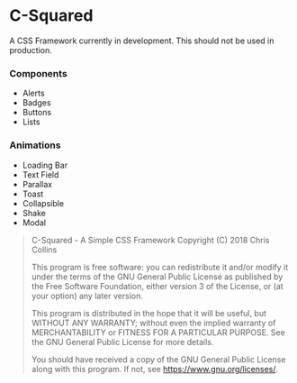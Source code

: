 # C-Squared

A CSS Framework currently in development. This should not be used in production.

### Components

* Alerts
* Badges
* Buttons
* Lists

### Animations

* Loading Bar
* Text Field
* Parallax
* Toast
* Collapsible
* Shake
* Modal


>C-Squared - A Simple CSS Framework
>Copyright (C) 2018  Chris Collins
>
>This program is free software: you can redistribute it and/or modify
>it under the terms of the GNU General Public License as published by
>the Free Software Foundation, either version 3 of the License, or
>(at your option) any later version.
>
>This program is distributed in the hope that it will be useful,
>but WITHOUT ANY WARRANTY; without even the implied warranty of
>MERCHANTABILITY or FITNESS FOR A PARTICULAR PURPOSE.  See the
>GNU General Public License for more details.
>
>You should have received a copy of the GNU General Public License
>along with this program.  If not, see <https://www.gnu.org/licenses/>.
